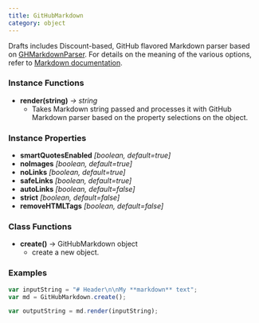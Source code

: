 ```yaml
---
title: GitHubMarkdown
category: object
---
```


Drafts includes Discount-based, GitHub flavored Markdown parser based on [GHMarkdownParser](https://github.com/OliverLetterer/GHMarkdownParser). For details on the meaning of the various options, refer to [Markdown documentation](https://getdrafts.com/settings/markdown).

### Instance Functions

- **render(string)** *-> string*
  - Takes Markdown string passed and processes it with GitHub Markdown parser based on the property selections on the object.

### Instance Properties

- **smartQuotesEnabled** *[boolean, default=true]*
- **noImages** *[boolean, default=true]*
- **noLinks** *[boolean, default=true]*
- **safeLinks** *[boolean, default=true]*
- **autoLinks** *[boolean, default=false]*
- **strict** *[boolean, default=false]*
- **removeHTMLTags** *[boolean, default=false]*

### Class Functions

- **create()** -> GitHubMarkdown object
  - create a new object.

### Examples

```javascript
var inputString = "# Header\n\nMy **markdown** text";
var md = GitHubMarkdown.create();

var outputString = md.render(inputString);
```
